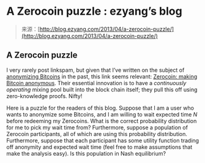 <!--yml
category: 未分类
date: 2024-07-01 18:17:21
-->

# A Zerocoin puzzle : ezyang’s blog

> 来源：[http://blog.ezyang.com/2013/04/a-zerocoin-puzzle/](http://blog.ezyang.com/2013/04/a-zerocoin-puzzle/)

## A Zerocoin puzzle

I very rarely post linkspam, but given that I’ve written on the subject of [anonymizing Bitcoins](http://blog.ezyang.com/2012/07/secure-multiparty-bitcoin-anonymization/) in the past, this link seems relevant: [Zerocoin: making Bitcoin anonymous](http://blog.cryptographyengineering.com/2013/04/zerocoin-making-bitcoin-anonymous.html). Their essential innovation is to have a *continuously operating* mixing pool built into the block chain itself; they pull this off using zero-knowledge proofs. Nifty!

Here is a puzzle for the readers of this blog. Suppose that I am a user who wants to anonymize some Bitcoins, and I am willing to wait expected time *N* before redeeming my Zerocoins. What is the correct probability distribution for me to pick my wait time from? Furthermore, suppose a population of Zerocoin participants, all of which are using this probability distribution. Furthermore, suppose that each participant has some utility function trading off anonymity and expected wait time (feel free to make assumptions that make the analysis easy). Is this population in Nash equilibrium?